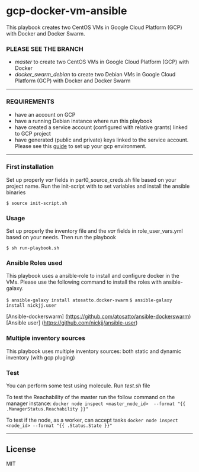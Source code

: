 # gcp-docker-vm-ansible
This playbook creates two CentOS VMs in Google Cloud Platform (GCP) with Docker and Docker Swarm.


### PLEASE SEE THE BRANCH 
- *master* to create two CentOS VMs in Google Cloud Platform (GCP) with Docker
- *docker_swarm_debian* to create two Debian VMs in Google Cloud Platform (GCP) with Docker and Docker Swarm

-----------
### REQUIREMENTS
- have an account on GCP
- have a running Debian instance where run this playbook
- have created a service account (configured with relative grants) linked to GCP project
- have generated (public and private) keys linked to the service account.
Please see this [guide](https://developers.redhat.com/blog/2020/05/06/using-ansible-to-automate-google-cloud-platform/) to set up your gcp environment.

-----------
 ### First installation
Set up properly *var* fields in part0_source_creds.sh file based on your project name.
Run the init-script with to set variables and install the ansible binaries

`$ source init-script.sh`

### Usage

Set up properly the inventory file and the *var* fields in role_user_vars.yml based on your needs.
Then run the playbook

`$ sh run-playbook.sh`


### Ansible Roles used
This playbook uses a ansible-role to install and configure docker in the VMs.
Please use the following command to install the roles with ansible-galaxy.

`$ ansible-galaxy install atosatto.docker-swarm`
`$ ansible-galaxy install nickjj.user`

[Ansible-dockerswarm] (https://github.com/atosatto/ansible-dockerswarm)
[Ansible user] (https://github.com/nickjj/ansible-user)

###  Multiple inventory sources
This playbook uses multiple inventory sources: both static and dynamic inventory (with gcp pluging)

### Test
You can perform some test using molecule.
Run *test.sh* file

To test the Reachability of the master run the follow command on the manager instance:
`docker node inspect <master_node_id>  --format "{{ .ManagerStatus.Reachability }}"`

To test if the node, as a worker, can accept tasks
`docker node inspect <node_id> --format "{{ .Status.State }}"`

-----------
## License

MIT
